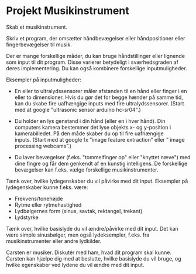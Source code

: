 # **Projekt Musikinstrument**

Skab et musikinstrument.

Skriv et program, der omsætter håndbevægelser eller håndpositioner eller fingerbevægelser til musik.

Der er mange forskellige måder, du kan bruge håndstillinger eller lignende som input til dit program. Disse varierer betydeligt i sværhedsgraden af deres implementering. Du kan også kombinere forskellige inputmuligheder.

Eksempler på inputmuligheder:

- En eller to ultralydssensorer måler afstanden til en hånd eller finger i en eller to dimensioner. Hvis du gør det for begge hænder på samme tid, kan du skabe fire uafhængige inputs med fire ultralydssensorer. (Start med at google "ultrasonic sensor arduino hc-sr04".)

- Du holder en lys genstand i din hånd (eller en i hver hånd). Din computers kamera bestemmer det lyse objekts x- og y-position i kamerabilledet. På den måde skaber du op til fire uafhængige inputs. (Start med at google fx ”image feature extraction” eller ” image processing webcams”.)

- Du laver bevægelser (f.eks. "tommelfinger op" eller "knyttet næve") med dine fingre og får dem genkendt af en kunstig intelligens. De forskellige bevægelser kan f.eks. vælge forskellige musikinstrumenter. 

Tænk over, hvilke lydegenskaber du vil påvirke med dit input. Eksempler på lydegenskaber kunne f.eks. være:

- Frekvens/tonehøjde
- Rytme eller rytmehastighed
- Lydbølgernes form (sinus, savtak, rektangel, trekant) 
- Lydstyrke

Tænk over, hvilke basislyde du vil ændre/påvirke med dit input. Det kan være simple sinusbølger, men også lydeksempler, f.eks. fra musikinstrumenter eller andre lydkilder.

Carsten er musiker. Diskutér med ham, hvad dit program skal kunne. Carsten kan hjælpe dig med at beslutte, hvilke basislyde du vil bruge, og hvilke egenskaber ved lydene du vil ændre med dit input.